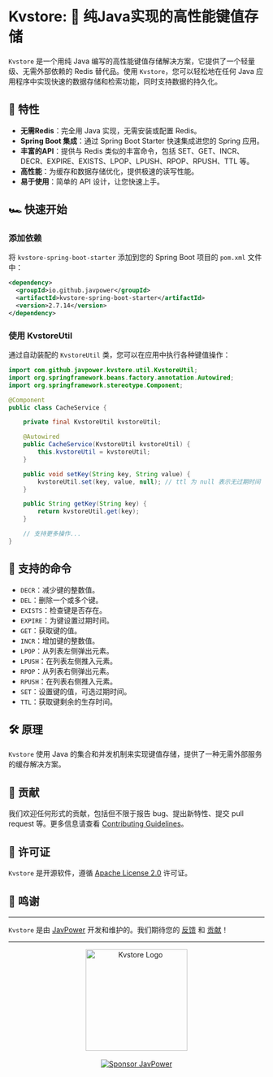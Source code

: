 # Kvstore: 🚀 纯Java实现的高性能键值存储


`Kvstore` 是一个用纯 Java 编写的高性能键值存储解决方案，它提供了一个轻量级、无需外部依赖的 Redis 替代品。使用 `Kvstore`，您可以轻松地在任何 Java 应用程序中实现快速的数据存储和检索功能，同时支持数据的持久化。

## 🌟 特性

- **无需Redis**：完全用 Java 实现，无需安装或配置 Redis。
- **Spring Boot 集成**：通过 Spring Boot Starter 快速集成进您的 Spring 应用。
- **丰富的API**：提供与 Redis 类似的丰富命令，包括 SET、GET、INCR、DECR、EXPIRE、EXISTS、LPOP、LPUSH、RPOP、RPUSH、TTL
等。
- **高性能**：为缓存和数据存储优化，提供极速的读写性能。
- **易于使用**：简单的 API 设计，让您快速上手。

## 🏎️ 快速开始

### 添加依赖

将 `kvstore-spring-boot-starter` 添加到您的 Spring Boot 项目的 `pom.xml` 文件中：

```xml
<dependency>
  <groupId>io.github.javpower</groupId>
  <artifactId>kvstore-spring-boot-starter</artifactId>
  <version>2.7.14</version>
</dependency>
```

### 使用 KvstoreUtil

通过自动装配的 `KvstoreUtil` 类，您可以在应用中执行各种键值操作：

```java
import com.github.javpower.kvstore.util.KvstoreUtil;
import org.springframework.beans.factory.annotation.Autowired;
import org.springframework.stereotype.Component;

@Component
public class CacheService {

    private final KvstoreUtil kvstoreUtil;

    @Autowired
    public CacheService(KvstoreUtil kvstoreUtil) {
        this.kvstoreUtil = kvstoreUtil;
    }

    public void setKey(String key, String value) {
        kvstoreUtil.set(key, value, null); // ttl 为 null 表示无过期时间
    }

    public String getKey(String key) {
        return kvstoreUtil.get(key);
    }

    // 支持更多操作...
}
```

## 🎯 支持的命令

- `DECR`：减少键的整数值。
- `DEL`：删除一个或多个键。
- `EXISTS`：检查键是否存在。
- `EXPIRE`：为键设置过期时间。
- `GET`：获取键的值。
- `INCR`：增加键的整数值。
- `LPOP`：从列表左侧弹出元素。
- `LPUSH`：在列表左侧推入元素。
- `RPOP`：从列表右侧弹出元素。
- `RPUSH`：在列表右侧推入元素。
- `SET`：设置键的值，可选过期时间。
- `TTL`：获取键剩余的生存时间。

## 🛠️ 原理

`Kvstore` 使用 Java 的集合和并发机制来实现键值存储，提供了一种无需外部服务的缓存解决方案。

## 📝 贡献

我们欢迎任何形式的贡献，包括但不限于报告 bug、提出新特性、提交 pull request 等。更多信息请查看 [Contributing Guidelines](https://github.com/javpower/java-kvstore/blob/master/CONTRIBUTING.md)。

## 📜 许可证

`Kvstore` 是开源软件，遵循 [Apache License 2.0](https://www.apache.org/licenses/LICENSE-2.0) 许可证。

## 💌 鸣谢


---

`Kvstore` 是由 [JavPower](https://github.com/javpower) 开发和维护的。我们期待您的 [反馈](https://github.com/javpower/java-kvstore/issues) 和 [贡献](https://github.com/javpower/java-kvstore/pulls)！

---

<p align="center">
  <a href="https://github.com/javpower/java-kvstore">
    <img src="https://github.com/javpower/java-kvstore/raw/master/docs/logo.png" alt="Kvstore Logo" width="200">
  </a>
  <br><br>
  <a href="https://github.com/sponsors/javpower">
    <img src="https://img.shields.io/badge/sponsor-JavPower-281A3A" alt="Sponsor JavPower">
  </a>
</p>